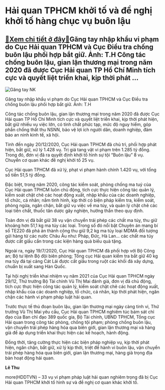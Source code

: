 Hải quan TPHCM khởi tố và đề nghị khởi tố hàng chục vụ buôn lậu
===============================================================

[:gift:Xem chi tiết ở đây:gift:](https://hddtvn.com/hai-quan-tphcm-khoi-to-va-de-nghi-khoi-to-hang-chuc-vu-buon-lau/)Găng tay nhập khẩu vi phạm do Cục Hải quan TPHCM và Cục Điều tra chống buôn lậu phối hợp bắt giữ. Ảnh: T.H Công tác chống buôn lậu, gian lận thương mại trong năm 2020 đã được Cục Hải quan TP Hồ Chí Minh tích cực và quyết liệt triển khai, kịp thời phát …
-------------------------------------------------------------------------------------------------------------------------------------------------------------------------------------------------------------------------------------------------------------





![Găng tay NK](https://hddtvn.com/wp-content/uploads/2021/01/2704_IMG-3697.jpg "Găng tay NK")


Găng tay nhập khẩu vi phạm do Cục Hải quan TPHCM và Cục Điều tra chống buôn lậu phối hợp bắt giữ. Ảnh: T.H



Công tác chống buôn lậu, gian lận thương mại trong năm 2020 đã được Cục Hải quan TP Hồ Chí Minh tích cực và quyết liệt triển khai, kịp thời phát hiện, bắt giữ nhiều vụ việc lớn, có tính chất phức tạp, mức độ nguy hiểm, góp phần chống thất thu NSNN, bảo vệ lợi ích người dân, doanh nghiệp, đảm bảo an ninh kinh tế, xã hội.


Tính đến ngày 20/12/2020, Cục Hải quan TPHCM đã chủ trì, phối hợp phát hiện, bắt giữ, xử lý 1.428 vụ. Trị giá tang vật vi phạm trên 1.285 tỷ đồng. Trong đó, đơn vị đã ra quyết định khởi tố hình sự tội “Buôn lậu” 8 vụ. Chuyển cơ quan khác đề nghị khởi tố 25 vụ.


Cục Hải quan TPHCM đã xử lý, phạt vi phạm hành chính 1.420 vụ, với tổng số tiền 51,5 tỷ đồng.


Đặc biệt, trong năm 2020, công tác kiểm soát, phòng chống ma tuý của Cục Hải quan TPHCM luôn chủ động, tích cực thực hiện công tác quản lý, kiểm soát chặt chẽ các hoạt động xuất, nhập khẩu của các doanh nghiệp, tổ chức, cá nhân; nắm tình hình, kịp thời có biện pháp kiểm tra, kiểm soát, phòng ngừa, ngăn chặn, bắt giữ vụ việc về ma túy, và quản lý chặt chẽ các loại tiền chất, thuốc tân dược gây nghiện, hướng thần theo quy định.


Toàn đơn vị đã bắt giữ 38 vụ vận chuyển trái phép các chất ma túy, thu giữ khoảng hơn 51,1 kg ma túy các loại. Trong số đó nổi bật Chuyên án mang bí số TE220 đã phá án thành công thu giữ 9,2 kg ma túy loại MDMA đối tượng gửi hàng từ các nước Châu Âu như: Pháp, Đức, Hà Lan… các chất ma túy được cất giấu cẩn trong các kiện hàng quà biếu quà tặng.


Ngoài ra, ngày 19/7/2020, Cục Hải quan TPHCM đã phối hợp với Bộ Công an; Bộ tư lệnh Bộ đội biên phòng; Tổng cục Hải quan kiểm tra bắt giữ 40 kg ma túy đá tại cảng Cát Lái được cất giấu trong ruột các khối đá xây dựng, chuẩn bị xuất sang Hàn Quốc.


Tại hội nghị triển khai nhiệm vụ năm 2021 của Cục Hải quan TPHCM ngày 29/12, Thứ trưởng Bộ Tài chính Vũ Thị Mai đánh giá, đơn vị đã chủ động, tích cực thực hiện công tác quản lý, kiểm soát chặt chẽ các hoạt động xuất, nhập khẩu của các doanh nghiệp, tổ chức, cá nhân, kịp thời phát hiện, ngăn chặn các hành vi phạm pháp luật hải quan.


Trước thực tế thủ đoạn buôn lậu, gian lận thương mại ngày càng tinh vi, Thứ trưởng Vũ Thị Mai yêu cầu, Cục Hải quan TPHCM nghiêm túc bám sát chỉ đạo của Ban chỉ đạo 389 quốc gia, Bộ Tài chính, UBND TPHCM, Tổng cục Hải quan trong công tác phòng, chống tội phạm; phòng chống buôn lậu, vận chuyển trái phép hàng hóa qua biên giới, gian lận thương mại và hàng giả để áp dụng triển khai thực hiện các kế hoạch, hành động.


Đồng thời, tăng cường thực hiện các biện pháp nghiệp vụ, kịp thời phát hiện, ngăn chặn, bắt giữ, xử lý kịp thời, triệt để hành vi buôn lậu, vận chuyển trái phép hàng hóa qua biên giới, gian lận thương mại, hàng giả trọng địa bàn hoạt động hải quan.




**Lê Thu**



more(HDDTVN) – 33 vụ vi phạm pháp luật hải quan nghiêm trọng đã bị Cục Hải quan TPHCM khởi tố hình sự và đề nghị cơ quan khác khởi tố.

